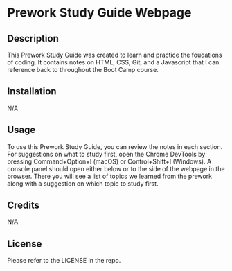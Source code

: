 # Prework Study Guide Webpage

## Description

This Prework Study Guide was created to learn and practice the foudations of coding. It contains notes on HTML, CSS, Git, and a Javascript that I can reference back to throughout the Boot Camp course. 

## Installation

N/A

## Usage

To use this Prework Study Guide, you can review the notes in each section. For suggestions on what to study first, open the Chrome DevTools by pressing Command+Option+I (macOS) or Control+Shift+I (Windows). A console panel should open either below or to the side of the webpage in the browser. There you will see a list of topics we learned from the prework along with a suggestion on which topic to study first.

## Credits

N/A

## License

Please refer to the LICENSE in the repo.